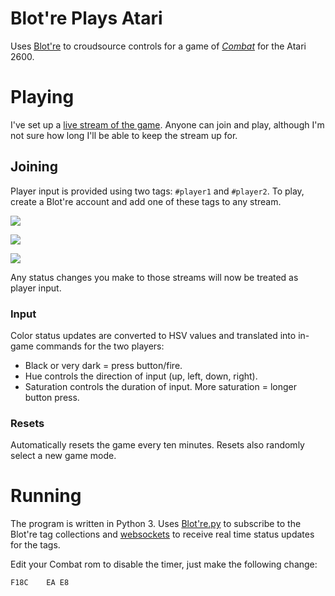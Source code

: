 # Blot're Plays Atari 

Uses [Blot're][blotre] to croudsource controls for a game of *[Combat][]* for the Atari 2600. 

# Playing
I've set up a [live stream of the game][stream]. Anyone can join and play, although I'm not sure how long I'll be able to keep the stream up for.

## Joining
Player input is provided using two tags: `#player1` and `#player2`. To play, create a Blot're account and add one of these tags to any stream.

![](https://raw.github.com/mattbierner/blotre-plays/master/documentation/add-tag-1.png)

![](https://raw.github.com/mattbierner/blotre-plays/master/documentation/add-tag-2.png)

![](https://raw.github.com/mattbierner/blotre-plays/master/documentation/add-tag-3.png)

Any status changes you make to those streams will now be treated as player input.

### Input
Color status updates are converted to HSV values and translated into in-game commands for the two players:

* Black or very dark = press button/fire.
* Hue controls the direction of input (up, left, down, right).
* Saturation controls the duration of input. More saturation = longer button press.


### Resets
Automatically resets the game every ten minutes. Resets also randomly select a new game mode.


# Running
The program is written in Python 3. Uses [Blot're.py][blotre-py] to subscribe to the Blot're tag collections and [websockets][] to receive real time status updates for the tags.

Edit your Combat rom to disable the timer, just make the following change:

```
F18C	EA E8
``` 


[blotre]: https://blot.re
[blotre-py]: https://github.com/mattbierner/blotre-py

[stream]: https://gaming.youtube.com/c/Mattbierner/live
[post]: s

[combat]: https://en.wikipedia.org/wiki/Combat_(1977_video_game)
[websockets]: https://pypi.python.org/pypi/websockets